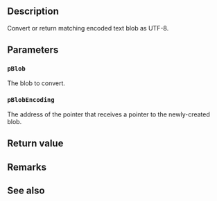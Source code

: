 ## Description

Convert or return matching encoded text blob as UTF-8.

## Parameters

### `pBlob`

The blob to convert.

### `pBlobEncoding`

The address of the pointer that receives a pointer to the newly-created blob.

## Return value

## Remarks

## See also